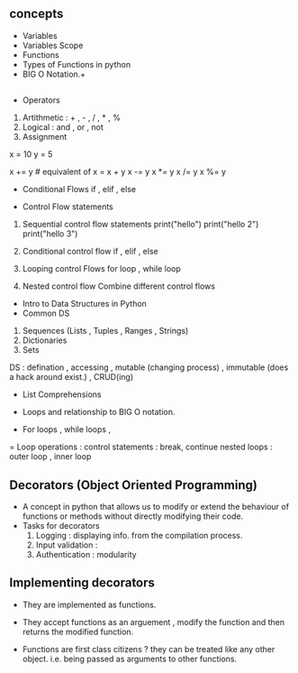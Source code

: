 ## concepts

- Variables 
- Variables Scope 
- Functions 
- Types of Functions in python
- BIG O Notation.+

## 

- Operators
1. Artithmetic : + , - , / , * , % 
2. Logical : and , or , not 
3. Assignment 

x = 10 
y = 5

x += y  # equivalent of x  = x + y 
x -= y
x *= y
x /= y
x %= y

- Conditional Flows 
if , elif , else 

- Control Flow statements 
1. Sequential control flow statements 
print("hello")
print("hello 2")
print("hello 3")

2. Conditional control flow 
if , elif , else 

3. Looping control Flows 
for loop , while loop

4. Nested control flow
Combine different control flows 


- Intro to Data Structures in Python 
- Common DS 
1. Sequences (Lists , Tuples , Ranges , Strings)
2. Dictionaries 
3. Sets 

DS : defination , accessing , mutable (changing process) , immutable (does a hack around exist.) , CRUD(ing)

- List Comprehensions


- Loops and relationship to BIG O notation. 


- For loops , while loops ,

= Loop operations : 
control statements : break, continue 
nested loops : outer loop , inner loop 


## Decorators (Object Oriented Programming)
- A concept in python that allows us to modify or extend the behaviour of functions or methods without 
directly modifying their code.  
- Tasks for decorators 
  1. Logging : displaying info. from the compilation process. 
  2. Input validation : 
  3. Authentication : modularity 

## Implementing decorators 
- They are implemented as functions.  
- They accept functions as an arguement , modify the function and then returns the modified function. 

- Functions are first class citizens ? they can be treated like any other object. i.e. being passed as arguments 
to other functions. 